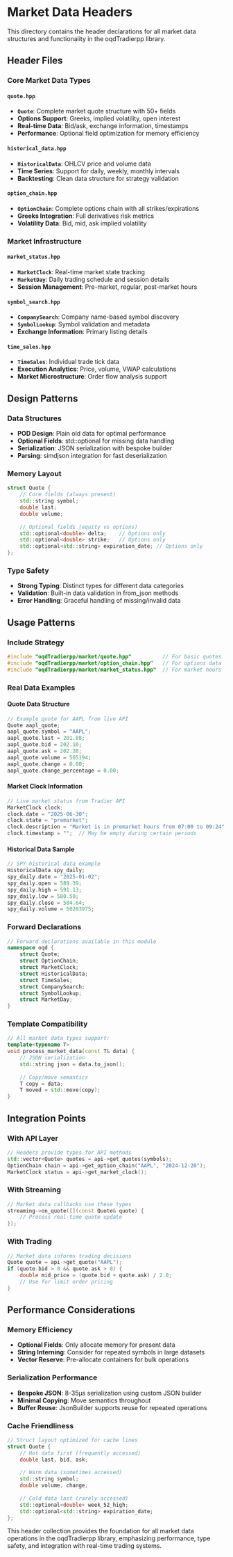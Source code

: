 # Market Data Headers

This directory contains the header declarations for all market data structures and functionality in the oqdTradierpp library.

## Header Files

### Core Market Data Types

#### `quote.hpp`
- **`Quote`**: Complete market quote structure with 50+ fields
- **Options Support**: Greeks, implied volatility, open interest
- **Real-time Data**: Bid/ask, exchange information, timestamps
- **Performance**: Optional field optimization for memory efficiency

#### `historical_data.hpp`
- **`HistoricalData`**: OHLCV price and volume data
- **Time Series**: Support for daily, weekly, monthly intervals
- **Backtesting**: Clean data structure for strategy validation

#### `option_chain.hpp`
- **`OptionChain`**: Complete options chain with all strikes/expirations
- **Greeks Integration**: Full derivatives risk metrics
- **Volatility Data**: Bid, mid, ask implied volatility

### Market Infrastructure

#### `market_status.hpp`
- **`MarketClock`**: Real-time market state tracking
- **`MarketDay`**: Daily trading schedule and session details
- **Session Management**: Pre-market, regular, post-market hours

#### `symbol_search.hpp`
- **`CompanySearch`**: Company name-based symbol discovery
- **`SymbolLookup`**: Symbol validation and metadata
- **Exchange Information**: Primary listing details

#### `time_sales.hpp`
- **`TimeSales`**: Individual trade tick data
- **Execution Analytics**: Price, volume, VWAP calculations
- **Market Microstructure**: Order flow analysis support

## Design Patterns

### Data Structures
- **POD Design**: Plain old data for optimal performance
- **Optional Fields**: std::optional for missing data handling
- **Serialization**: JSON serialization with bespoke builder
- **Parsing**: simdjson integration for fast deserialization

### Memory Layout
```cpp
struct Quote {
    // Core fields (always present)
    std::string symbol;
    double last;
    double volume;
    
    // Optional fields (equity vs options)
    std::optional<double> delta;    // Options only
    std::optional<double> strike;   // Options only
    std::optional<std::string> expiration_date; // Options only
};
```

### Type Safety
- **Strong Typing**: Distinct types for different data categories
- **Validation**: Built-in data validation in from_json methods
- **Error Handling**: Graceful handling of missing/invalid data

## Usage Patterns

### Include Strategy
```cpp
#include "oqdTradierpp/market/quote.hpp"          // For basic quotes
#include "oqdTradierpp/market/option_chain.hpp"   // For options data
#include "oqdTradierpp/market/market_status.hpp"  // For market hours
```

### Real Data Examples

#### Quote Data Structure
```cpp
// Example quote for AAPL from live API
Quote aapl_quote;
aapl_quote.symbol = "AAPL";
aapl_quote.last = 201.08;
aapl_quote.bid = 202.10;
aapl_quote.ask = 202.20;
aapl_quote.volume = 565194;
aapl_quote.change = 0.00;
aapl_quote.change_percentage = 0.00;
```

#### Market Clock Information
```cpp
// Live market status from Tradier API
MarketClock clock;
clock.date = "2025-06-30";
clock.state = "premarket";
clock.description = "Market is in premarket hours from 07:00 to 09:24";
clock.timestamp = "";  // May be empty during certain periods
```

#### Historical Data Sample
```cpp
// SPY historical data example
HistoricalData spy_daily;
spy_daily.date = "2025-01-02";
spy_daily.open = 589.39;
spy_daily.high = 591.13;
spy_daily.low = 580.50;
spy_daily.close = 584.64;
spy_daily.volume = 50203975;
```

### Forward Declarations
```cpp
// Forward declarations available in this module
namespace oqd {
    struct Quote;
    struct OptionChain;
    struct MarketClock;
    struct HistoricalData;
    struct TimeSales;
    struct CompanySearch;
    struct SymbolLookup;
    struct MarketDay;
}
```

### Template Compatibility
```cpp
// All market data types support:
template<typename T>
void process_market_data(const T& data) {
    // JSON serialization
    std::string json = data.to_json();
    
    // Copy/move semantics
    T copy = data;
    T moved = std::move(copy);
}
```

## Integration Points

### With API Layer
```cpp
// Headers provide types for API methods
std::vector<Quote> quotes = api->get_quotes(symbols);
OptionChain chain = api->get_option_chain("AAPL", "2024-12-20");
MarketClock status = api->get_market_clock();
```

### With Streaming
```cpp
// Market data callbacks use these types
streaming->on_quote([](const Quote& quote) {
    // Process real-time quote update
});
```

### With Trading
```cpp
// Market data informs trading decisions
Quote quote = api->get_quote("AAPL");
if (quote.bid > 0 && quote.ask > 0) {
    double mid_price = (quote.bid + quote.ask) / 2.0;
    // Use for limit order pricing
}
```

## Performance Considerations

### Memory Efficiency
- **Optional Fields**: Only allocate memory for present data
- **String Interning**: Consider for repeated symbols in large datasets
- **Vector Reserve**: Pre-allocate containers for bulk operations

### Serialization Performance
- **Bespoke JSON**: 8-35μs serialization using custom JSON builder
- **Minimal Copying**: Move semantics throughout
- **Buffer Reuse**: JsonBuilder supports reuse for repeated operations

### Cache Friendliness
```cpp
// Struct layout optimized for cache lines
struct Quote {
    // Hot data first (frequently accessed)
    double last, bid, ask;
    
    // Warm data (sometimes accessed)
    std::string symbol;
    double volume, change;
    
    // Cold data last (rarely accessed)
    std::optional<double> week_52_high;
    std::optional<std::string> expiration_date;
};
```

This header collection provides the foundation for all market data operations in the oqdTradierpp library, emphasizing performance, type safety, and integration with real-time trading systems.